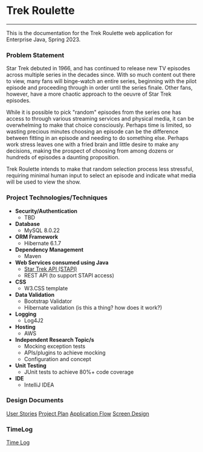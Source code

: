 # Trek Roulette

---
This is the documentation for the Trek Roulette web application for Enterprise Java, Spring 2023.

### Problem Statement

Star Trek debuted in 1966, and has continued to release new TV episodes across multiple series in the decades since.  With so much content out there to view, many fans will binge-watch an entire series, beginning with the pilot episode and proceeding through in order until the series finale.  Other fans, however, have a more chaotic approach to the oeuvre of Star Trek episodes.

While it is possible to pick "random" episodes from the series one has access to through various streaming services and physical media, it can be overwhelming to make that choice consciously.  Perhaps time is limited, so wasting precious minutes choosing an episode can be the difference between fitting in an episode and needing to do something else.  Perhaps work stress leaves one with a fried brain and little desire to make any decisions, making the prospect of choosing from among dozens or hundreds of episodes a daunting proposition.

Trek Roulette intends to make that random selection process less stressful, requiring minimal human input to select an episode and indicate what media will be used to view the show.
### Project Technologies/Techniques

* **Security/Authentication**
  * TBD
* **Database**
  * MySQL 8.0.22
* **ORM Framework**
  * Hibernate 6.1.7
* **Dependency Management**
  * Maven
* **Web Services consumed using Java**
  * [Star Trek API (STAPI)](https://mvnrepository.com/artifact/com.cezarykluczynski.stapi/stapi-client)
  * REST API (to support STAPI access)
* **CSS**
  * W3.CSS template
* **Data Validation**
  * Bootstrap Validator
  * Hibernate validation (is this a thing? how does it work?)
* **Logging**
  * Log4J2
* **Hosting**
  * AWS
* **Independent Research Topic/s**
  * Mocking exception tests
  * APIs/plugins to achieve mocking
  * Configuration and concept
* **Unit Testing**
  * JUnit tests to achieve 80%+ code coverage
* **IDE**
  * IntelliJ IDEA

### Design Documents

[User Stories](userStories.md)
[Project Plan](projectPlan.md)
[Application Flow](appFlow.md)
[Screen Design](screenDesign/screenDesign.md)

### TimeLog

[Time Log](timeLog.md) 